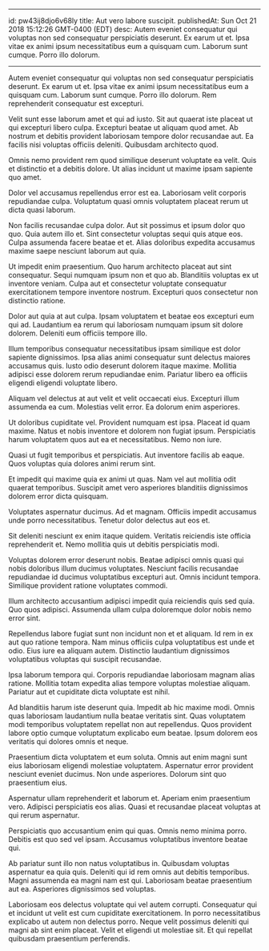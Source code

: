 
---
id: pw43ij8djo6v68ly
title: Aut vero labore suscipit.
publishedAt: Sun Oct 21 2018 15:12:26 GMT-0400 (EDT)
desc: Autem eveniet consequatur qui voluptas non sed consequatur perspiciatis deserunt. Ex earum ut et. Ipsa vitae ex animi ipsum necessitatibus eum a quisquam cum. Laborum sunt cumque. Porro illo dolorum.

---



Autem eveniet consequatur qui voluptas non sed consequatur perspiciatis deserunt. Ex earum ut et. Ipsa vitae ex animi ipsum necessitatibus eum a quisquam cum. Laborum sunt cumque. Porro illo dolorum. Rem reprehenderit consequatur est excepturi.
 Velit sunt esse laborum amet et qui ad iusto. Sit aut quaerat iste placeat ut qui excepturi libero culpa. Excepturi beatae ut aliquam quod amet. Ab nostrum et debitis provident laboriosam tempore dolor recusandae aut. Ea facilis nisi voluptas officiis deleniti. Quibusdam architecto quod.
 Omnis nemo provident rem quod similique deserunt voluptate ea velit. Quis et distinctio et a debitis dolore. Ut alias incidunt ut maxime ipsam sapiente quo amet.


Dolor vel accusamus repellendus error est ea. Laboriosam velit corporis repudiandae culpa. Voluptatum quasi omnis voluptatem placeat rerum ut dicta quasi laborum.
 Non facilis recusandae culpa dolor. Aut sit possimus et ipsum dolor quo quo. Quia autem illo et. Sint consectetur voluptas sequi quis atque eos. Culpa assumenda facere beatae et et. Alias doloribus expedita accusamus maxime saepe nesciunt laborum aut quia.
 Ut impedit enim praesentium. Quo harum architecto placeat aut sint consequatur. Sequi numquam ipsum non et quo ab. Blanditiis voluptas ex ut inventore veniam. Culpa aut et consectetur voluptate consequatur exercitationem tempore inventore nostrum. Excepturi quos consectetur non distinctio ratione.


Dolor aut quia at aut culpa. Ipsam voluptatem et beatae eos excepturi eum qui ad. Laudantium ea rerum qui laboriosam numquam ipsum sit dolore dolorem. Deleniti eum officiis tempore illo.
 Illum temporibus consequatur necessitatibus ipsam similique est dolor sapiente dignissimos. Ipsa alias animi consequatur sunt delectus maiores accusamus quis. Iusto odio deserunt dolorem itaque maxime. Mollitia adipisci esse dolorem rerum repudiandae enim. Pariatur libero ea officiis eligendi eligendi voluptate libero.
 Aliquam vel delectus at aut velit et velit occaecati eius. Excepturi illum assumenda ea cum. Molestias velit error. Ea dolorum enim asperiores.


Ut doloribus cupiditate vel. Provident numquam est ipsa. Placeat id quam maxime. Natus et nobis inventore et dolorem non fugiat ipsum. Perspiciatis harum voluptatem quos aut ea et necessitatibus. Nemo non iure.
 Quasi ut fugit temporibus et perspiciatis. Aut inventore facilis ab eaque. Quos voluptas quia dolores animi rerum sint.
 Et impedit qui maxime quia ex animi ut quas. Nam vel aut mollitia odit quaerat temporibus. Suscipit amet vero asperiores blanditiis dignissimos dolorem error dicta quisquam.


Voluptates aspernatur ducimus. Ad et magnam. Officiis impedit accusamus unde porro necessitatibus. Tenetur dolor delectus aut eos et.
 Sit deleniti nesciunt ex enim itaque quidem. Veritatis reiciendis iste officia reprehenderit et. Nemo mollitia quis ut debitis perspiciatis modi.
 Voluptas dolorem error deserunt nobis. Beatae adipisci omnis quasi qui nobis doloribus illum ducimus voluptates. Nesciunt facilis recusandae repudiandae id ducimus voluptatibus excepturi aut. Omnis incidunt tempora. Similique provident ratione voluptates commodi.


Illum architecto accusantium adipisci impedit quia reiciendis quis sed quia. Quo quos adipisci. Assumenda ullam culpa doloremque dolor nobis nemo error sint.
 Repellendus labore fugiat sunt non incidunt non et et aliquam. Id rem in ex aut quo ratione tempora. Nam minus officiis culpa voluptatibus est unde et odio. Eius iure ea aliquam autem. Distinctio laudantium dignissimos voluptatibus voluptas qui suscipit recusandae.
 Ipsa laborum tempora qui. Corporis repudiandae laboriosam magnam alias ratione. Mollitia totam expedita alias tempore voluptas molestiae aliquam. Pariatur aut et cupiditate dicta voluptate est nihil.


Ad blanditiis harum iste deserunt quia. Impedit ab hic maxime modi. Omnis quas laboriosam laudantium nulla beatae veritatis sint. Quas voluptatem modi temporibus voluptatem repellat non aut repellendus. Quos provident labore optio cumque voluptatum explicabo eum beatae. Ipsum dolorem eos veritatis qui dolores omnis et neque.
 Praesentium dicta voluptatem et eum soluta. Omnis aut enim magni sunt eius laboriosam eligendi molestiae voluptatem. Aspernatur error provident nesciunt eveniet ducimus. Non unde asperiores. Dolorum sint quo praesentium eius.
 Aspernatur ullam reprehenderit et laborum et. Aperiam enim praesentium vero. Adipisci perspiciatis eos alias. Quasi et recusandae placeat voluptas at qui rerum aspernatur.


Perspiciatis quo accusantium enim qui quas. Omnis nemo minima porro. Debitis est quo sed vel ipsam. Accusamus voluptatibus inventore beatae qui.
 Ab pariatur sunt illo non natus voluptatibus in. Quibusdam voluptas aspernatur ea quia quis. Deleniti qui id rem omnis aut debitis temporibus. Magni assumenda ea magni nam est qui. Laboriosam beatae praesentium aut ea. Asperiores dignissimos sed voluptas.
 Laboriosam eos delectus voluptate qui vel autem corrupti. Consequatur qui et incidunt ut velit est cum cupiditate exercitationem. In porro necessitatibus explicabo ut autem non delectus porro. Neque velit possimus deleniti qui magni ab sint enim placeat. Velit et eligendi ut molestiae sit. Et qui repellat quibusdam praesentium perferendis.

